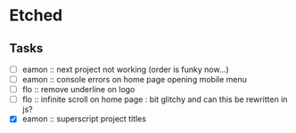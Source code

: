 # Etched


## Tasks
- [ ] eamon :: next project not working (order is funky now...)
- [ ] eamon :: console errors on home page opening mobile menu
- [ ] flo :: remove underline on logo
- [ ] flo :: infinite scroll on home page : bit glitchy and can this be rewritten in js?
- [x] eamon :: superscript project titles
